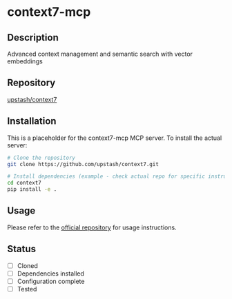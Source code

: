 # context7-mcp

## Description
Advanced context management and semantic search with vector embeddings

## Repository
[upstash/context7](https://github.com/upstash/context7)

## Installation

This is a placeholder for the context7-mcp MCP server. To install the actual server:

```bash
# Clone the repository
git clone https://github.com/upstash/context7.git

# Install dependencies (example - check actual repo for specific instructions)
cd context7
pip install -e .
```

## Usage

Please refer to the [official repository](https://github.com/upstash/context7) for usage instructions.

## Status

- [ ] Cloned
- [ ] Dependencies installed
- [ ] Configuration complete
- [ ] Tested

